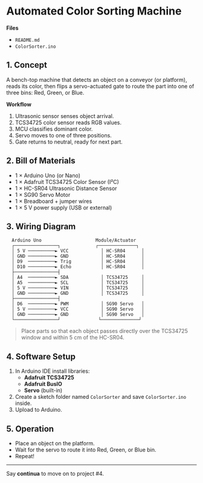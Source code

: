 # Automated Color Sorting Machine

**Files**  
- `README.md`  
- `ColorSorter.ino`

## 1. Concept  
A bench-top machine that detects an object on a conveyor (or platform), reads its color, then flips a servo-actuated gate to route the part into one of three bins: Red, Green, or Blue.

**Workflow**  
1. Ultrasonic sensor senses object arrival.  
2. TCS34725 color sensor reads RGB values.  
3. MCU classifies dominant color.  
4. Servo moves to one of three positions.  
5. Gate returns to neutral, ready for next part.

## 2. Bill of Materials  
- 1 × Arduino Uno (or Nano)  
- 1 × Adafruit TCS34725 Color Sensor (I²C)  
- 1 × HC-SR04 Ultrasonic Distance Sensor  
- 1 × SG90 Servo Motor  
- 1 × Breadboard + jumper wires  
- 1 × 5 V power supply (USB or external)  

## 3. Wiring Diagram

      Arduino Uno                    Module/Actuator
      ┌────────────────┐             ┌──────────────┐
      │ 5 V ──────────► VCC            │ HC-SR04      │
      │ GND ──────────► GND            │ HC-SR04      │
      │ D9  ──────────► Trig           │ HC-SR04      │
      │ D10 ──────────► Echo           │ HC-SR04      │
      ├────────────────┤             
      │ A4  ──────────► SDA            │ TCS34725     │
      │ A5  ──────────► SCL            │ TCS34725     │
      │ 5 V ──────────► VIN            │ TCS34725     │
      │ GND ──────────► GND            │ TCS34725     │
      ├────────────────┤             
      │ D6  ──────────► PWM            │ SG90 Servo   │
      │ 5 V ──────────► VCC            │ SG90 Servo   │
      │ GND ──────────► GND            │ SG90 Servo   │
      └────────────────┘              └──────────────┘

> Place parts so that each object passes directly over the TCS34725 window and within 5 cm of the HC-SR04.

## 4. Software Setup  
1. In Arduino IDE install libraries:  
   - **Adafruit TCS34725**  
   - **Adafruit BusIO**  
   - **Servo** (built-in)  
2. Create a sketch folder named `ColorSorter` and save `ColorSorter.ino` inside.  
3. Upload to Arduino.

## 5. Operation  
- Place an object on the platform.  
- Wait for the servo to route it into Red, Green, or Blue bin.  
- Repeat!

---

Say **continua** to move on to project #4.  

